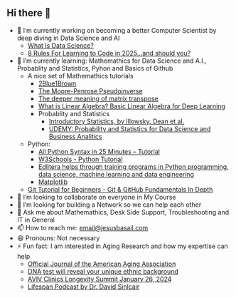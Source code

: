 ## Hi there 👋

<!--
**BasaJess/BasaJess** is a ✨ _special_ ✨ repository because its `README.md` (this file) appears on your GitHub profile.

Here are some ideas to get you started:

- 🔭 I’m currently working on ...
- 🌱 I’m currently learning ...
- 👯 I’m looking to collaborate on ...
- 🤔 I’m looking for help with ...
- 💬 Ask me about ...
- 📫 How to reach me: ...
- 😄 Pronouns: ...
- ⚡ Fun fact: ...
-->
- 🔭 I’m currently working on becoming a better Computer Scientist by deep diving in Data Science and AI
  - [What Is Data Science?](https://builtin.com/data-science)
  - [8 Rules For Learning to Code in 2025...and should you?](https://www.youtube.com/watch?v=EMWNZtCYg5s)
- 🌱 I’m currently learning: Mathemathics for Data Science and A.I., Probablity and Statistics, Pyhon and Basics of Github
  - A nice set of Mathemathics tutorials
    - [2Blue1Brown](https://www.youtube.com/@3blue1brown)
    - [The Moore-Penrose Pseudoinverse](https://images.app.goo.gl/x1Gvuqe3r2yek2DJ9)
    - [The deeper meaning of matrix transpose](https://www.youtube.com/watch?v=g4ecBFmvAYU)
    - [What is Linear Algebra? Basic Linear Algebra for Deep Learning](https://builtin.com/data-science/basic-linear-algebra-deep-learning)
    - Probablity and Statistics
      - [Introductory Statistics, by Illowsky, Dean et al.](https://openstax.org/books/introductory-statistics-2e/pages/1-introduction)
      - [UDEMY: Probability and Statistics for Data Science and Business Analitics](https://www.udemy.com/course/probability-and-statistics-complete-course/?couponCode=ST18MT12125AROWDUMMY)
  - Python:
    - [All Python Syntax in 25 Minutes – Tutorial](https://www.youtube.com/watch?v=PNSIWjWAA7o)
    - [W3Schools - Python Tutorial](https://www.w3schools.com/python/default.asp)
    - [Edlitera helps through training programs in Python programming, data science, machine learning and data engineering](https://www.youtube.com/@edlitera)
    - [Matplotlib](https://matplotlib.org/stable/tutorials/images.html)
  - [Git Tutorial for Beginners - Git & GitHub Fundamentals In Depth](https://www.youtube.com/watch?v=DVRQoVRzMIY&t=16s)
- 👯 I’m looking to collaborate on everyone in My Course
- 🤔 I’m looking for building a Network so we can help each other
- 💬 Ask me about Mathemathics, Desk Side Support, Troubleshooting and IT in General
- 📫 How to reach me: email@jesusbasail.com
- 😄 Pronouns: Not necessary
- ⚡ Fun fact: I am interested in Aging Research and how my expertise can help
  - [Official Journal of the American Aging Association](https://link.springer.com/journal/11357/volumes-and-issues)
  - [DNA test will reveal your unique ethnic background](https://www.myheritage.com/)
  - [AVIV Clinics Longevity Summit January 26, 2024](https://www.avivprotocol.com/2024_Longevity_Summit)
  - [Lifespan Podcast by Dr. David Sinlcair](https://www.youtube.com/playlist?list=PLD5B7ZO3P953hrxL9yEvVeu5X43d6SB3h) 
